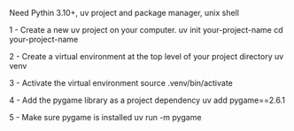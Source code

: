 Need Pythin 3.10+, uv project and package manager, unix shell

1 - Create a new uv project on your computer.
uv init your-project-name
cd your-project-name

2 - Create a virtual environment at the top level of your project directory
uv venv

3 - Activate the virtual environment
source .venv/bin/activate

4 - Add the pygame library as a project dependency
uv add pygame==2.6.1

5 - Make sure pygame is installed
uv run -m pygame

